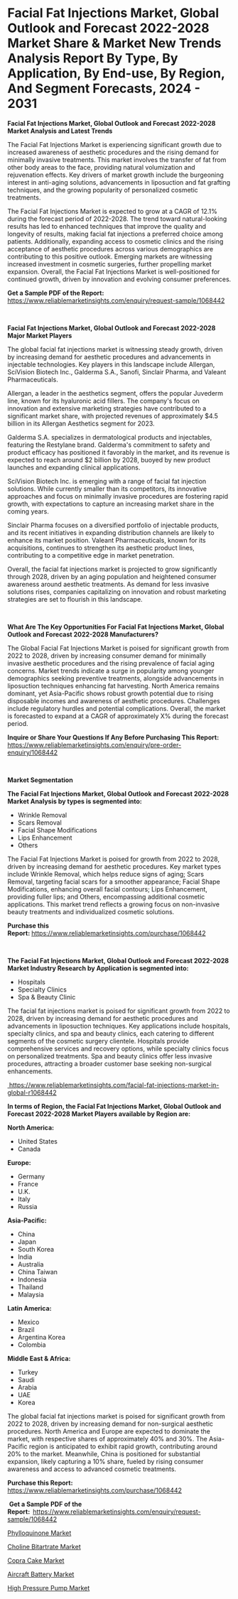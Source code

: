 <p><h1>Facial Fat Injections Market, Global Outlook and Forecast 2022-2028 Market Share & Market New Trends Analysis Report By Type, By Application, By End-use, By Region, And Segment Forecasts, 2024 - 2031</h1></p><p><strong>Facial Fat Injections Market, Global Outlook and Forecast 2022-2028 Market Analysis and Latest Trends</strong></p>
<p><p>The Facial Fat Injections Market is experiencing significant growth due to increased awareness of aesthetic procedures and the rising demand for minimally invasive treatments. This market involves the transfer of fat from other body areas to the face, providing natural volumization and rejuvenation effects. Key drivers of market growth include the burgeoning interest in anti-aging solutions, advancements in liposuction and fat grafting techniques, and the growing popularity of personalized cosmetic treatments. </p><p>The Facial Fat Injections Market is expected to grow at a CAGR of 12.1% during the forecast period of 2022-2028. The trend toward natural-looking results has led to enhanced techniques that improve the quality and longevity of results, making facial fat injections a preferred choice among patients. Additionally, expanding access to cosmetic clinics and the rising acceptance of aesthetic procedures across various demographics are contributing to this positive outlook. Emerging markets are witnessing increased investment in cosmetic surgeries, further propelling market expansion. Overall, the Facial Fat Injections Market is well-positioned for continued growth, driven by innovation and evolving consumer preferences.</p></p>
<p><strong>Get a Sample PDF of the Report:&nbsp;</strong> <a href="https://www.reliablemarketinsights.com/enquiry/request-sample/1068442">https://www.reliablemarketinsights.com/enquiry/request-sample/1068442</a></p>
<p>&nbsp;</p>
<p><strong>Facial Fat Injections Market, Global Outlook and Forecast 2022-2028 Major Market Players</strong></p>
<p><p>The global facial fat injections market is witnessing steady growth, driven by increasing demand for aesthetic procedures and advancements in injectable technologies. Key players in this landscape include Allergan, SciVision Biotech Inc., Galderma S.A., Sanofi, Sinclair Pharma, and Valeant Pharmaceuticals. </p><p>Allergan, a leader in the aesthetics segment, offers the popular Juvederm line, known for its hyaluronic acid fillers. The company's focus on innovation and extensive marketing strategies have contributed to a significant market share, with projected revenues of approximately $4.5 billion in its Allergan Aesthetics segment for 2023.</p><p>Galderma S.A. specializes in dermatological products and injectables, featuring the Restylane brand. Galderma's commitment to safety and product efficacy has positioned it favorably in the market, and its revenue is expected to reach around $2 billion by 2028, buoyed by new product launches and expanding clinical applications.</p><p>SciVision Biotech Inc. is emerging with a range of facial fat injection solutions. While currently smaller than its competitors, its innovative approaches and focus on minimally invasive procedures are fostering rapid growth, with expectations to capture an increasing market share in the coming years.</p><p>Sinclair Pharma focuses on a diversified portfolio of injectable products, and its recent initiatives in expanding distribution channels are likely to enhance its market position. Valeant Pharmaceuticals, known for its acquisitions, continues to strengthen its aesthetic product lines, contributing to a competitive edge in market penetration.</p><p>Overall, the facial fat injections market is projected to grow significantly through 2028, driven by an aging population and heightened consumer awareness around aesthetic treatments. As demand for less invasive solutions rises, companies capitalizing on innovation and robust marketing strategies are set to flourish in this landscape.</p></p>
<p>&nbsp;</p>
<p><strong>What Are The Key Opportunities For Facial Fat Injections Market, Global Outlook and Forecast 2022-2028 Manufacturers?</strong></p>
<p><p>The Global Facial Fat Injections Market is poised for significant growth from 2022 to 2028, driven by increasing consumer demand for minimally invasive aesthetic procedures and the rising prevalence of facial aging concerns. Market trends indicate a surge in popularity among younger demographics seeking preventive treatments, alongside advancements in liposuction techniques enhancing fat harvesting. North America remains dominant, yet Asia-Pacific shows robust growth potential due to rising disposable incomes and awareness of aesthetic procedures. Challenges include regulatory hurdles and potential complications. Overall, the market is forecasted to expand at a CAGR of approximately X% during the forecast period.</p></p>
<p><strong>Inquire or Share Your Questions If Any Before Purchasing This Report:</strong> <a href="https://www.reliablemarketinsights.com/enquiry/pre-order-enquiry/1068442">https://www.reliablemarketinsights.com/enquiry/pre-order-enquiry/1068442</a></p>
<p>&nbsp;</p>
<p><strong>Market Segmentation</strong></p>
<p><strong>The Facial Fat Injections Market, Global Outlook and Forecast 2022-2028 Market Analysis by types is segmented into:</strong></p>
<p><ul><li>Wrinkle Removal</li><li>Scars Removal</li><li>Facial Shape Modifications</li><li>Lips Enhancement</li><li>Others</li></ul></p>
<p><p>The Facial Fat Injections Market is poised for growth from 2022 to 2028, driven by increasing demand for aesthetic procedures. Key market types include Wrinkle Removal, which helps reduce signs of aging; Scars Removal, targeting facial scars for a smoother appearance; Facial Shape Modifications, enhancing overall facial contours; Lips Enhancement, providing fuller lips; and Others, encompassing additional cosmetic applications. This market trend reflects a growing focus on non-invasive beauty treatments and individualized cosmetic solutions.</p></p>
<p><strong>Purchase this Report:&nbsp;</strong><a href="https://www.reliablemarketinsights.com/purchase/1068442">https://www.reliablemarketinsights.com/purchase/1068442</a></p>
<p>&nbsp;</p>
<p><strong>The Facial Fat Injections Market, Global Outlook and Forecast 2022-2028 Market Industry Research by Application is segmented into:</strong></p>
<p><ul><li>Hospitals</li><li>Specialty Clinics</li><li>Spa & Beauty Clinic</li></ul></p>
<p><p>The facial fat injections market is poised for significant growth from 2022 to 2028, driven by increasing demand for aesthetic procedures and advancements in liposuction techniques. Key applications include hospitals, specialty clinics, and spa and beauty clinics, each catering to different segments of the cosmetic surgery clientele. Hospitals provide comprehensive services and recovery options, while specialty clinics focus on personalized treatments. Spa and beauty clinics offer less invasive procedures, attracting a broader customer base seeking non-surgical enhancements.</p></p>
<p><a href="https://www.reliablemarketinsights.com/facial-fat-injections-market-in-global-r1068442">&nbsp;https://www.reliablemarketinsights.com/facial-fat-injections-market-in-global-r1068442</a></p>
<p><strong>In terms of Region, the Facial Fat Injections Market, Global Outlook and Forecast 2022-2028 Market Players available by Region are:</strong></p>
<p>
    <p> <strong> North America: </strong>
        <ul>
            <li>United States</li>
            <li>Canada</li>
        </ul>
        </p> 
    <p> <strong> Europe: </strong>
        <ul>
            <li>Germany</li>
            <li>France</li>
            <li>U.K.</li>
            <li>Italy</li>
            <li>Russia</li>
        </ul>
        </p> 
    <p> <strong> Asia-Pacific: </strong>
        <ul>
            <li>China</li>
            <li>Japan</li>
            <li>South Korea</li>
            <li>India</li>
            <li>Australia</li>
            <li>China Taiwan</li>
            <li>Indonesia</li>
            <li>Thailand</li>
            <li>Malaysia</li>
        </ul>
        </p> 
    <p> <strong> Latin America: </strong>
        <ul>
            <li>Mexico</li>
            <li>Brazil</li>
            <li>Argentina Korea</li>
            <li>Colombia</li>
        </ul>
        </p> 
    <p> <strong> Middle East & Africa: </strong>
        <ul>
            <li>Turkey</li>
            <li>Saudi</li>
            <li>Arabia</li>
            <li>UAE</li>
            <li>Korea</li>
        </ul>
    </p>
    </p>
<p><p>The global facial fat injections market is poised for significant growth from 2022 to 2028, driven by increasing demand for non-surgical aesthetic procedures. North America and Europe are expected to dominate the market, with respective shares of approximately 40% and 30%. The Asia-Pacific region is anticipated to exhibit rapid growth, contributing around 20% to the market. Meanwhile, China is positioned for substantial expansion, likely capturing a 10% share, fueled by rising consumer awareness and access to advanced cosmetic treatments.</p></p>
<p><strong>Purchase this Report: </strong><a href="https://www.reliablemarketinsights.com/purchase/1068442">https://www.reliablemarketinsights.com/purchase/1068442</a></p>
<p>&nbsp;<strong>Get a Sample PDF of the Report:&nbsp;&nbsp;</strong><a href="https://www.reliablemarketinsights.com/enquiry/request-sample/1068442">https://www.reliablemarketinsights.com/enquiry/request-sample/1068442</a></p>
<p><strong></strong></p>
<p><p><a href="https://issuu.com/reportprime-2/docs/phylloquinone-market-size-2030.pptx_ded81b385f123f">Phylloquinone Market</a></p><p><a href="https://issuu.com/reportprime-2/docs/choline-bitartrate-market-size-2030_b711261eec3dfd">Choline Bitartrate Market</a></p><p><a href="https://www.linkedin.com/pulse/driving-factors-behind-copra-cake-market-trends-applications-regional-tqahc?trackingId=3NHTHgMSQLWa14l%2FUEkhMA%3D%3D">Copra Cake Market</a></p><p><a href="https://medium.com/@arteevalith3/this-aircraft-battery-market-research-report-evaluates-the-key-market-trends-drivers-and-331956a79b16">Aircraft Battery Market</a></p><p><a href="https://medium.com/@carolynwatkins697/the-high-pressure-pump-market-is-anticipated-to-experience-significant-growth-with-a-projected-385baf23e5de">High Pressure Pump Market</a></p></p>